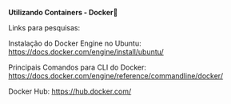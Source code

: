 **Utilizando Containers - Docker**:whale2:

Links para pesquisas:

Instalação do Docker Engine no Ubuntu:
https://docs.docker.com/engine/install/ubuntu/

Principais Comandos para CLI do Docker:
https://docs.docker.com/engine/reference/commandline/docker/

Docker Hub:
https://hub.docker.com/
